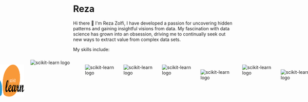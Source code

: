 # Reza
Hi there 👋 I'm Reza Zolfi,
I have developed a passion for uncovering hidden patterns and gaining insightful visions from data. My fascination with data science has grown into an obsession, driving me to continually seek out new ways to extract value from complex data sets.

My skills include:

<div style="display: flex; justify-content: center; align-items: center;">
  <img src="https://github.com/scikit-learn/scikit-learn/blob/main/doc/logos/scikit-learn-logo-without-subtitle.svg" width="100" height="100" alt="scikit-learn logo" style="margin: 10px;">
  <img src="https://camo.githubusercontent.com/fe5ced87b3ae4c3c7c36fbeff02c3e0f99edae2dd1dd9d7b58195115788760ad/68747470733a2f2f7777772e74656e736f72666c6f772e6f72672f696d616765732f74665f6c6f676f5f686f72697a6f6e74616c2e706e67" width="150" height="130" alt="scikit-learn logo" style="margin: 10px;">
  <img src="https://github.com/valohai/ml-logos/blob/master/keras.svg" width="100" height="100" alt="scikit-learn logo" style="margin: 10px;">
  <img src="https://github.com/pandas-dev/pandas/blob/761bceb77d44aa63b71dda43ca46e8fd4b9d7422/web/pandas/static/img/pandas.svg" width="100" height="100" alt="scikit-learn logo" style="margin: 10px;">
  <img src="https://numpy.org/images/logo.svg" width="100" height="100" alt="scikit-learn logo" style="margin: 10px;">
  <img src="https://upload.wikimedia.org/wikipedia/commons/8/87/Sql_data_base_with_logo.png" width="110" height="70" alt="scikit-learn logo" style="margin: 10px;">
  <img src="https://www.python.org/static/community_logos/python-logo-generic.svg" width="100" height="100" alt="scikit-learn logo" style="margin: 10px;">
  <img src="https://upload.wikimedia.org/wikipedia/commons/8/87/Sql_data_base_with_logo.png" width="110" height="70" alt="scikit-learn logo" style="margin: 10px;">
</div>
